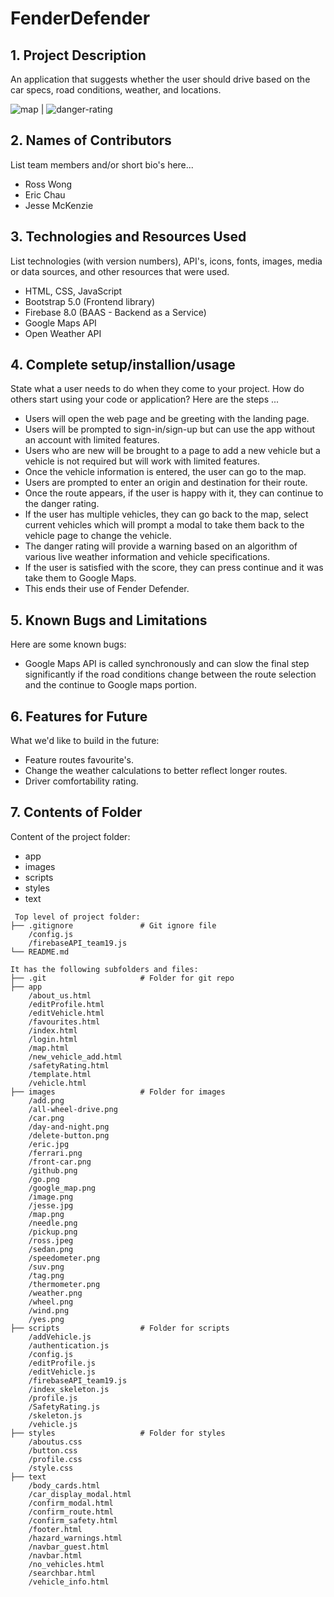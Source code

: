 # FenderDefender

## 1. Project Description
An application that suggests whether the user should drive based on the car specs, road conditions, weather, and locations.

![map](https://github.com/JDMCK/FenderDefender/blob/main/map.png?raw=true) | ![danger-rating](https://github.com/JDMCK/FenderDefender/blob/main/danger_rating.png?raw=true)

## 2. Names of Contributors
List team members and/or short bio's here... 
* Ross Wong
* Eric Chau
* Jesse McKenzie
	
## 3. Technologies and Resources Used
List technologies (with version numbers), API's, icons, fonts, images, media or data sources, and other resources that were used.
* HTML, CSS, JavaScript
* Bootstrap 5.0 (Frontend library)
* Firebase 8.0 (BAAS - Backend as a Service)
* Google Maps API
* Open Weather API

## 4. Complete setup/installion/usage
State what a user needs to do when they come to your project.  How do others start using your code or application?
Here are the steps ...
* Users will open the web page and be greeting with the landing page.
* Users will be prompted to sign-in/sign-up but can use the app without an account with limited features.
* Users who are new will be brought to a page to add a new vehicle but a vehicle is not required but will work with limited features.
* Once the vehicle information is entered, the user can go to the map.
* Users are prompted to enter an origin and destination for their route.
* Once the route appears, if the user is happy with it, they can continue to the danger rating.
* If the user has multiple vehicles, they can go back to the map, select current vehicles which will prompt a modal to take them back to the vehicle page to change the vehicle.
* The danger rating will provide a warning based on an algorithm of various live weather information and vehicle specifications.
* If the user is satisfied with the score, they can press continue and it was take them to Google Maps.
* This ends their use of Fender Defender.

## 5. Known Bugs and Limitations
Here are some known bugs:
* Google Maps API is called synchronously and can slow the final step significantly if the road conditions change between the route selection and the continue to Google maps portion.

## 6. Features for Future
What we'd like to build in the future:
* Feature routes favourite's.
* Change the weather calculations to better reflect longer routes.
* Driver comfortability rating.
	
## 7. Contents of Folder
Content of the project folder:
* app
* images
* scripts
* styles
* text
```
 Top level of project folder: 
├── .gitignore               # Git ignore file
    /config.js
    /firebaseAPI_team19.js
└── README.md

It has the following subfolders and files:
├── .git                     # Folder for git repo
├── app
    /about_us.html
    /editProfile.html
    /editVehicle.html
    /favourites.html
    /index.html
    /login.html
    /map.html
    /new_vehicle_add.html
    /safetyRating.html
    /template.html
    /vehicle.html
├── images                   # Folder for images
    /add.png
    /all-wheel-drive.png
    /car.png
    /day-and-night.png
    /delete-button.png
    /eric.jpg
    /ferrari.png
    /front-car.png
    /github.png
    /go.png
    /google_map.png
    /image.png
    /jesse.jpg
    /map.png
    /needle.png
    /pickup.png
    /ross.jpeg
    /sedan.png
    /speedometer.png
    /suv.png
    /tag.png
    /thermometer.png
    /weather.png
    /wheel.png
    /wind.png
    /yes.png
├── scripts                  # Folder for scripts
    /addVehicle.js
    /authentication.js
    /config.js
    /editProfile.js
    /editVehicle.js
    /firebaseAPI_team19.js
    /index_skeleton.js
    /profile.js
    /SafetyRating.js
    /skeleton.js
    /vehicle.js
├── styles                   # Folder for styles
    /aboutus.css
    /button.css
    /profile.css
    /style.css
├── text
    /body_cards.html
    /car_display_modal.html
    /confirm_modal.html
    /confirm_route.html
    /confirm_safety.html
    /footer.html
    /hazard_warnings.html
    /navbar_guest.html
    /navbar.html
    /no_vehicles.html
    /searchbar.html
    /vehicle_info.html
```


